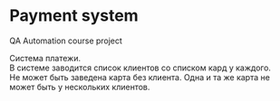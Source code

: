# Payment system
 QA Automation course project

Система платежи. <br>
В системе заводится список клиентов со списком кард у каждого. <br>
Не может быть заведена карта без клиента. Одна и та же карта не может быть у нескольких клиентов.


